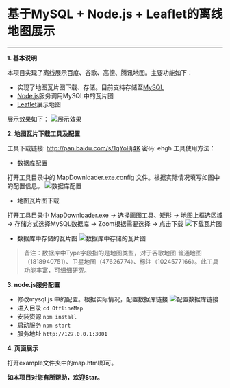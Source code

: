 # 基于MySQL + Node.js + Leaflet的离线地图展示

---

**1. 基本说明**

本项目实现了离线展示百度、谷歌、高德、腾讯地图。主要功能如下：

 - 实现了地图瓦片图下载、存储。目前支持存储至[MySQL][1]
 - [Node.js][2]服务调用MySQL中的瓦片图 
 - [Leaflet][3]展示地图

展示效果如下：
![展示效果][9]

**2. 地图瓦片下载工具及配置**

工具下载链接: http://pan.baidu.com/s/1qYoHj4K 密码: ehgh
工具使用方法：

 - 数据库配置
 
 打开工具目录中的 MapDownloader.exe.config 文件。根据实际情况填写如图中的配置信息。
 ![数据库配置][5]

 - 地图瓦片图下载
 
 打开工具目录中 MapDownloader.exe -> 选择画图工具、矩形 -> 地图上框选区域 -> 存储方式选择MySQL数据库 -> Zoom根据需要选择 -> 点击下载
![下载瓦片图][6]

 - 数据库中存储的瓦片图
 ![数据库中存储的瓦片图][7]
 
> 备注：数据库中Type字段指的是地图类型，对于谷歌地图 普通地图（1818940751）、卫星地图（47626774）、标注（1024577166）。此工具功能丰富，可细细研究。

**3. node.js服务配置**

 - 修改mysql.js 中的配置。根据实际情况，配置数据库链接
 ![配置数据库链接][8]
 - 进入目录 `cd OfflineMap`
 - 安装资源 `npm install`
 - 启动服务 `npm start`
 - 服务地址 `http://127.0.0.1:3001`

**4. 页面展示**

打开example文件夹中的map.html即可。

**如本项目对您有所帮助，欢迎Star。**


  [1]: https://www.mysql.com/
  [2]: https://nodejs.org/en/
  [3]: http://leafletjs.com/
  
  [5]: http://i2.kiimg.com/561545/18b1c776ce529746.jpg
  [6]: http://i4.piimg.com/561545/30fdee742409cee8.jpg
  [7]: http://i4.piimg.com/561545/1f87b80cce9a7c26.jpg
  [8]: http://i4.piimg.com/561545/71c0b9872f222c0b.jpg
  [9]: http://i2.kiimg.com/561545/216983d692fef56a.jpg

